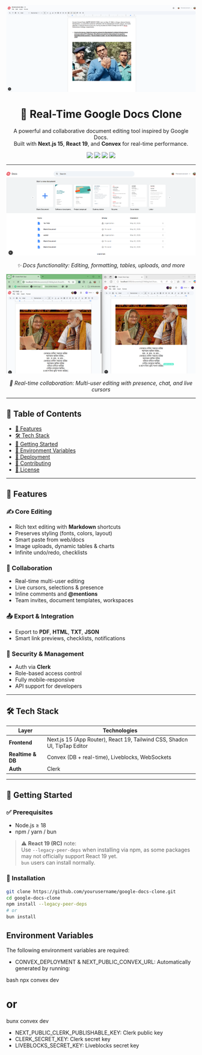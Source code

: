 <div align="center">
  <img src="/public/1.png" />
</div>

<h1 align="center">📝 Real-Time Google Docs Clone</h1>

<p align="center">
  A powerful and collaborative document editing tool inspired by Google Docs.<br/>
  Built with <strong>Next.js 15</strong>, <strong>React 19</strong>, and <strong>Convex</strong> for real-time performance.
</p>

<div align="center">
  <img src="https://img.shields.io/badge/Next.js-15-black?logo=next.js" />
  <img src="https://img.shields.io/badge/React-19-61DAFB?logo=react" />
  <img src="https://img.shields.io/badge/TailwindCSS-4.0-38B2AC?logo=tailwindcss" />
  <img src="https://img.shields.io/badge/License-MIT-blue" />
</div>

---

<div align="center">
  <img src="/public/2.png" />
  <p><i>✨ Docs functionality: Editing, formatting, tables, uploads, and more</i></p>
</div>

<div align="center">
  <img src="/public/3.png" />
  <p><i>🤝 Real-time collaboration: Multi-user editing with presence, chat, and live cursors</i></p>
</div>

---

## 📑 Table of Contents

- [🌟 Features](#-features)
- [🛠️ Tech Stack](#-tech-stack)
- [🔧 Getting Started](#-getting-started)
- [🔑 Environment Variables](#environment-variables)
- [🚀 Deployment](#-deployment)
- [🤝 Contributing](#-contributing)
- [📄 License](#-license)

---

## 🌟 Features

### ✍️ Core Editing

- Rich text editing with **Markdown** shortcuts
- Preserves styling (fonts, colors, layout)
- Smart paste from web/docs
- Image uploads, dynamic tables & charts
- Infinite undo/redo, checklists

### 🤝 Collaboration

- Real-time multi-user editing
- Live cursors, selections & presence
- Inline comments and **@mentions**
- Team invites, document templates, workspaces

### 📤 Export & Integration

- Export to **PDF**, **HTML**, **TXT**, **JSON**
- Smart link previews, checklists, notifications

### 🔐 Security & Management

- Auth via **Clerk**
- Role-based access control
- Fully mobile-responsive
- API support for developers

---

## 🛠️ Tech Stack

| Layer             | Technologies                                                              |
| ----------------- | ------------------------------------------------------------------------- |
| **Frontend**      | Next.js 15 (App Router), React 19, Tailwind CSS, Shadcn UI, TipTap Editor |
| **Realtime & DB** | Convex (DB + real-time), Liveblocks, WebSockets                           |
| **Auth**          | Clerk                                                                     |

---

## 🔧 Getting Started

### ✅ Prerequisites

- Node.js ≥ 18
- npm / yarn / bun

> ⚠️ **React 19 (RC)** note:  
> Use `--legacy-peer-deps` when installing via npm, as some packages may not officially support React 19 yet.  
> `bun` users can install normally.

### 🚀 Installation

```bash
git clone https://github.com/yourusername/google-docs-clone.git
cd google-docs-clone
npm install --legacy-peer-deps
# or
bun install
```

## Environment Variables

The following environment variables are required:

- CONVEX_DEPLOYMENT & NEXT_PUBLIC_CONVEX_URL: Automatically generated by running:

bash
npx convex dev

# or

bunx convex dev

- NEXT_PUBLIC_CLERK_PUBLISHABLE_KEY: Clerk public key
- CLERK_SECRET_KEY: Clerk secret key
- LIVEBLOCKS_SECRET_KEY: Liveblocks secret key
